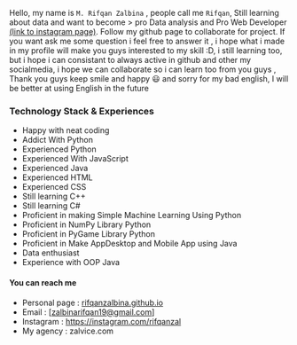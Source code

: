 Hello, my name is `M. Rifqan Zalbina` , people call me `Rifqan`, Still learning about data and want to become > pro Data analysis and Pro Web Developer
[(link to instagram page)](https://www.instagram.com/rifqanzal/). Follow my github page to collaborate for project. If you want ask me some question
i feel free to answer it , i hope what i made in my profile will make you guys interested to my skill :D, 
i still learning too, but i hope i can consistant to always active in github and other my socialmedia, i hope we can collaborate so i can learn too from you guys  , Thank you guys keep smile and happy 😃
and sorry for my bad english, I will be better at using English in the future 

### Technology Stack  & Experiences
- Happy with neat coding
- Addict With Python 
- Experienced Python
- Experienced With JavaScript
- Experienced Java
- Experienced HTML
- Experienced CSS
- Still learning C++
- Still learning C#
- Proficient in making Simple Machine Learning Using Python
- Proficient in NumPy Library Python
- Proficient in PyGame Library Python
- Proficient in Make AppDesktop and Mobile App using Java
- Data enthusiast
- Experience with OOP Java

#### You can reach me

- Personal page : [rifqanzalbina.github.io](https://rifqanzalbina.github.io)
- Email :  [zalbinarifqan19@gmail.com]
- Instagram : https://instagram.com/rifqanzal
- My agency : zalvice.com
